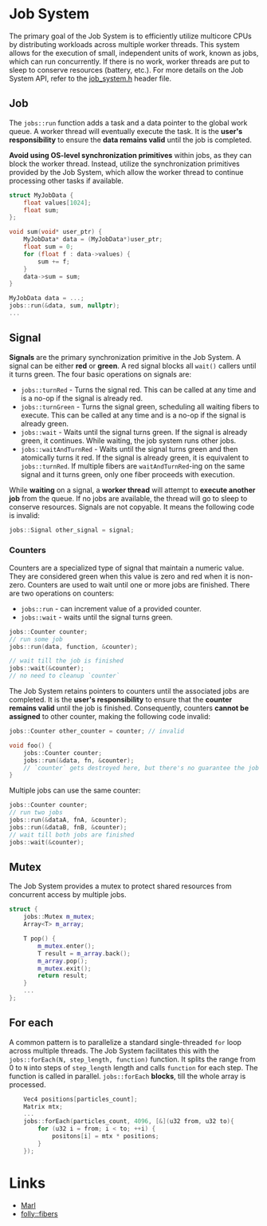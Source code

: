 # Job System
The primary goal of the Job System is to efficiently utilize multicore CPUs by distributing workloads across multiple worker threads. This system allows for the execution of small, independent units of work, known as jobs, which can run concurrently. If there is no work, worker threads are put to sleep to conserve resources (battery, etc.). For more details on the Job System API, refer to the [job_system.h](../src/core/job_system.h) header file.

## Job

The `jobs::run` function adds a task and a data pointer to the global work queue. A worker thread will eventually execute the task. It is the **user's responsibility** to ensure the **data remains valid** until the job is completed. 

**Avoid using OS-level synchronization primitives** within jobs, as they can block the worker thread. Instead, utilize the synchronization primitives provided by the Job System, which allow the worker thread to continue processing other tasks if available.

```cpp
struct MyJobData {
    float values[1024];
    float sum;
};

void sum(void* user_ptr) {
    MyJobData* data = (MyJobData*)user_ptr;
    float sum = 0;
    for (float f : data->values) {
        sum += f;
    }
    data->sum = sum;
}

MyJobData data = ...;
jobs::run(&data, sum, nullptr);
...
```

## Signal

**Signals** are the primary synchronization primitive in the Job System. A signal can be either **red** or **green**. A red signal blocks all `wait()` callers until it turns green. The four basic operations on signals are:

* `jobs::turnRed` - Turns the signal red. This can be called at any time and is a no-op if the signal is already red.
* `jobs::turnGreen` - Turns the signal green, scheduling all waiting fibers to execute. This can be called at any time and is a no-op if the signal is already green.
* `jobs::wait` - Waits until the signal turns green. If the signal is already green, it continues. While waiting, the job system runs other jobs.
* `jobs::waitAndTurnRed` - Waits until the signal turns green and then atomically turns it red. If the signal is already green, it is equivalent to `jobs::turnRed`. If multiple fibers are `waitAndTurnRed`-ing on the same signal and it turns green, only one fiber proceeds with execution.

While **waiting** on a signal, a **worker thread** will attempt to **execute another job** from the queue. If no jobs are available, the thread will go to sleep to conserve resources. Signals are not copyable. It means the following code is invalid:

```cpp
jobs::Signal other_signal = signal;
```

### Counters

Counters are a specialized type of signal that maintain a numeric value. They are considered green when this value is zero and red when it is non-zero. Counters are used to wait until one or more jobs are finished. There are two operations on counters:

* `jobs::run` - can increment value of a provided counter. 
* `jobs::wait` - waits until the signal turns green. 

```cpp
jobs::Counter counter;
// run some job
jobs::run(data, function, &counter);

// wait till the job is finished
jobs::wait(&counter);
// no need to cleanup `counter`
```

The Job System retains pointers to counters until the associated jobs are completed. It is the **user's responsibility** to ensure that the **counter remains valid** until the job is finished. Consequently, counters **cannot be assigned** to other counter, making the following code invalid:

```cpp
jobs::Counter other_counter = counter; // invalid

void foo() {
    jobs::Counter counter;
    jobs::run(&data, fn, &counter);
    // `counter` gets destroyed here, but there's no guarantee the job is finished, so this is invalid
}
```

Multiple jobs can use the same counter:

```cpp
jobs::Counter counter;
// run two jobs
jobs::run(&dataA, fnA, &counter);
jobs::run(&dataB, fnB, &counter);
// wait till both jobs are finished
jobs::wait(&counter);
```

## Mutex

The Job System provides a mutex to protect shared resources from concurrent access by multiple jobs.

```cpp
struct {
    jobs::Mutex m_mutex;
    Array<T> m_array;

    T pop() {
        m_mutex.enter();
        T result = m_array.back();
        m_array.pop();
        m_mutex.exit();
        return result;
    }
    ...
};
```

## For each

A common pattern is to parallelize a standard single-threaded `for` loop across multiple threads. The Job System facilitates this with the `jobs::forEach(N, step_length, function)` function. It splits the range from 0 to `N` into steps of `step_length` length and calls `function` for each step. The function is called in parallel. `jobs::forEach` **blocks**, till the whole array is processed.

```cpp
    Vec4 positions[particles_count];
    Matrix mtx;
    ...
    jobs::forEach(particles_count, 4096, [&](u32 from, u32 to){
        for (u32 i = from; i < to; ++i) {
            positons[i] = mtx * positions;
        }
    });
```

# Links

* [Marl](https://github.com/google/marl)
* [folly::fibers](https://github.com/facebook/folly/blob/main/folly/fibers/README.md)
